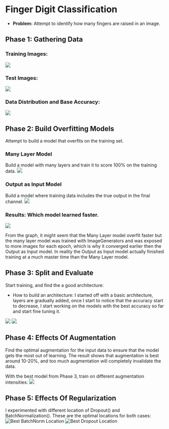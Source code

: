 # Finger Digit Classification

* **Problem:** Attempt to identify how many fingers are raised in an image.

## Phase 1: Gathering Data

### Training Images:
![](./screenshots/sampleTrainImg.png)

### Test Images:
![](./screenshots/sampleTestImg.png)

### Data Distribution and Base Accuracy:
![](./screenshots/distGraph.png)

## Phase 2: Build Overfitting Models
Attempt to build a model that overfits on the training set.

### Many Layer Model
Build a model with many layers and train it to score 100% on the training data.
![](./screenshots/ManyLayered.png)

### Output as Input Model
Build a model where training data includes the true output in the final channel.
![](./screenshots/OutAsIn.png)

### Results: Which model learned faster.
![](./screenshots/overfitGraph.png)

From the graph, it might seem that the Many Layer model overfit faster but the many layer model was trained with ImageGenerators and was exposed to more images for each epoch, which is why it converged earlier then the Output as Input model. In reality the Output as Input model actually finished training at a much master time than the Many Layer model.

## Phase 3: Split and Evaluate
Start training, and find the a good architecture:
* How to build an architecture: I started off with a basic architecture, layers are gradually added, once I start to notice that the accuracy start to decrease, I start working on the models with the best accuracy so far and start fine tuning it.

![](./screenshots/bestModel.png)
![](./screenshots/bestModelLCurve.png)

## Phase 4: Effects Of Augmentation
Find the optimal augmentation for the input data to ensure that the model gets the most out of learning. The result shows that augmentation is best around 10-20%, and too much augmentation will completely invalidate the data.

With the best model from Phase 3, train on different augmentation intensities:
![](./screenshots/bestAugGraph.png)

## Phase 5: Effects Of Regularization
I experimented with different location of Dropout() and BatchNormalization(). These are the optimal locations for both cases:
![Best BatchNorm Location](./screenshots/bestBatchNorm.png)
![Best Dropout Location](./screenshots/bestDropout.png)

